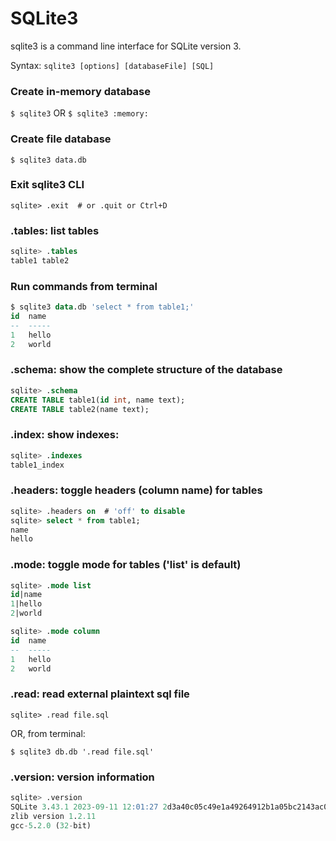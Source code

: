 # SQLite3

sqlite3 is a command line interface for SQLite version 3.

Syntax: `sqlite3 [options] [databaseFile] [SQL]`

### Create in-memory database
`$ sqlite3`
OR
`$ sqlite3 :memory:`

### Create file database
`$ sqlite3 data.db`

### Exit sqlite3 CLI
`sqlite> .exit  # or .quit or Ctrl+D`

### .tables: list tables
```sql
sqlite> .tables
table1 table2
```

### Run commands from terminal
```sql
$ sqlite3 data.db 'select * from table1;'
id  name
--  -----
1   hello
2   world
```

### .schema: show the complete structure of the database
```sql
sqlite> .schema
CREATE TABLE table1(id int, name text);
CREATE TABLE table2(name text);
```

### .index: show indexes:
```sql
sqlite> .indexes
table1_index
```

### .headers: toggle headers (column name) for tables
```sql
sqlite> .headers on  # 'off' to disable
sqlite> select * from table1;
name
hello
```

### .mode: toggle mode for tables ('list' is default)
```sql
sqlite> .mode list
id|name
1|hello
2|world

sqlite> .mode column
id  name
--  -----
1   hello
2   world
```

### .read: read external plaintext sql file
`sqlite> .read file.sql`

OR, from terminal:

`$ sqlite3 db.db '.read file.sql'`

### .version: version information
```sql
sqlite> .version
SQLite 3.43.1 2023-09-11 12:01:27 2d3a40c05c49e1a49264912b1a05bc2143ac0e7c3df588276ce80a4cbc9bd1b0
zlib version 1.2.11
gcc-5.2.0 (32-bit)
```
